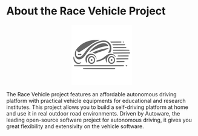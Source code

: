 # About the Race Vehicle Project

<figure style="text-align: center">
	<img src="./figures/logo/logo_gray.png" alt="Project Logo">
</figure> 

The Race Vehicle project features an affordable autonomous driving
platform with practical vehicle equipments for educational and
research institutes. This project allows you to build a self-driving
platform at home and use it in real outdoor road environments. Driven
by Autoware, the leading open-source software project for autonomous
driving, it gives you great flexibility and extensivity on the vehicle
software.
